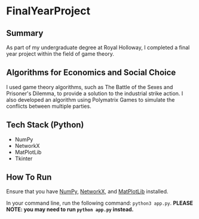 # FinalYearProject
## Summary
As part of my undergraduate degree at Royal Holloway, I completed a final year project within the field of game theory. 

## Algorithms for Economics and Social Choice
I used game theory algorithms, such as The Battle of the Sexes and Prisoner's Dilemma, to provide a solution to the industrial strike action. I also developed an algorithm using Polymatrix Games to simulate the conflicts between multiple parties.

## Tech Stack (Python)
* NumPy
* NetworkX
* MatPlotLib
* Tkinter

## How To Run
Ensure that you have [NumPy](https://numpy.org/install/), [NetworkX](https://networkx.org/documentation/stable/install.html), and [MatPlotLib](https://matplotlib.org/stable/users/installing/index.html) installed.

In your command line, run the following command: `python3 app.py`.
**PLEASE NOTE: you may need to run `python app.py` instead.**
